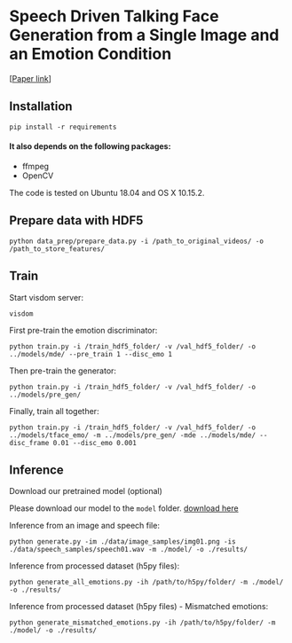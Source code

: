 # Speech Driven Talking Face Generation from a Single Image and an Emotion Condition

[[Paper link](https://arxiv.org/pdf/2008.03592.pdf)]

## Installation

```
pip install -r requirements
```

#### It also depends on the following packages:
* ffmpeg
* OpenCV

The code is tested on Ubuntu 18.04 and OS X 10.15.2.

## Prepare data with HDF5
```
python data_prep/prepare_data.py -i /path_to_original_videos/ -o /path_to_store_features/
```

## Train

Start visdom server:

```
visdom
```

First pre-train the emotion discriminator:

```
python train.py -i /train_hdf5_folder/ -v /val_hdf5_folder/ -o ../models/mde/ --pre_train 1 --disc_emo 1
```

Then pre-train the generator:

```
python train.py -i /train_hdf5_folder/ -v /val_hdf5_folder/ -o ../models/pre_gen/
```

Finally, train all together:

```
python train.py -i /train_hdf5_folder/ -v /val_hdf5_folder/ -o ../models/tface_emo/ -m ../models/pre_gen/ -mde ../models/mde/ --disc_frame 0.01 --disc_emo 0.001 
```

## Inference
Download our pretrained model (optional)

Please download our model to the `model` folder.
[download here](https://drive.google.com/file/d/1evtS1N828JsAAzIS05NoJ2k-lKQFZtsX/view?usp=sharing)

Inference from an image and speech file:

```
python generate.py -im ./data/image_samples/img01.png -is ./data/speech_samples/speech01.wav -m ./model/ -o ./results/
```

Inference from processed dataset (h5py files):

```
python generate_all_emotions.py -ih /path/to/h5py/folder/ -m ./model/ -o ./results/
```

Inference from processed dataset (h5py files) - Mismatched emotions:

```
python generate_mismatched_emotions.py -ih /path/to/h5py/folder/ -m ./model/ -o ./results/
```
